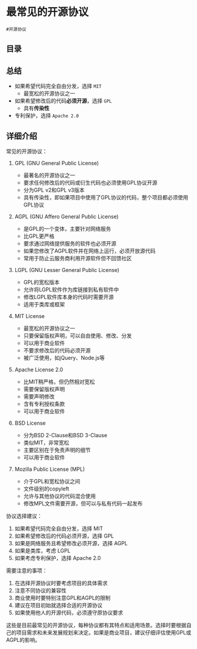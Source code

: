 
# 最常见的开源协议

`#开源协议`


## 目录
<!-- toc -->
 ## 总结 

- 如果希望代码完全自由分发，选择 `MIT` 
	- 最宽松的开源协议之一
- 如果希望修改后的代码**必须开源**，选择 `GPL`
	- 具有**传染性**
- 专利保护，选择 `Apache 2.0`

## 详细介绍

常见的开源协议：

1. GPL (GNU General Public License)
   - 最著名的开源协议之一
   - 要求任何修改后的代码或衍生代码也必须使用GPL协议开源
   - 分为GPL v2和GPL v3版本
   - 具有传染性，即如果项目中使用了GPL协议的代码，整个项目都必须使用GPL协议

2. AGPL (GNU Affero General Public License)
   - 是GPL的一个变体，主要针对网络服务
   - 比GPL更严格
   - 要求通过网络提供服务的软件也必须开源
   - 如果您修改了AGPL软件并在网络上运行，必须开放源代码
   - 常用于防止云服务商利用开源软件但不回馈社区

3. LGPL (GNU Lesser General Public License)
   - GPL的宽松版本
   - 允许将LGPL软件作为库链接到私有软件中
   - 修改LGPL软件库本身的代码时需要开源
   - 适用于类库或框架

4. MIT License
   - 最宽松的开源协议之一
   - 只要保留版权声明，可以自由使用、修改、分发
   - 可以用于商业软件
   - 不要求修改后的代码必须开源
   - 被广泛使用，如jQuery、Node.js等

5. Apache License 2.0
   - 比MIT稍严格，但仍然相对宽松
   - 需要保留版权声明
   - 需要声明修改
   - 含有专利授权条款
   - 可以用于商业软件

6. BSD License
   - 分为BSD 2-Clause和BSD 3-Clause
   - 类似MIT，非常宽松
   - 主要区别在于免责声明的细节
   - 可以用于商业软件

7. Mozilla Public License (MPL)
   - 介于GPL和宽松协议之间
   - 文件级别的copyleft
   - 允许与其他协议的代码混合使用
   - 修改MPL文件需要开源，但可以与私有代码一起发布

协议选择建议：
1. 如果希望代码完全自由分发，选择 MIT
2. 如果希望修改后的代码必须开源，选择 GPL
3. 如果是网络服务且希望修改必须开源，选择 AGPL
4. 如果是类库，考虑 LGPL
5. 如果考虑专利保护，选择 Apache 2.0

需要注意的事项：
1. 在选择开源协议时要考虑项目的具体需求
2. 注意不同协议的兼容性
3. 商业使用时要特别注意GPL和AGPL的限制
4. 建议在项目初始就选择合适的开源协议
5. 如果使用他人的开源代码，必须遵守原协议要求

这些是目前最常见的开源协议，每种协议都有其特点和适用场景。选择时要根据自己的项目需求和未来发展规划来决定。如果是商业项目，建议仔细评估使用GPL或AGPL的影响。